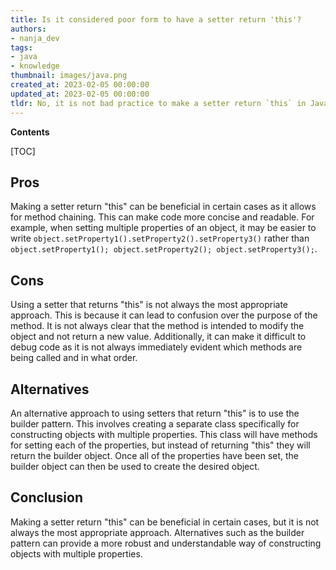 ```yaml
---
title: Is it considered poor form to have a setter return 'this'?
authors:
- nanja_dev
tags:
- java
- knowledge
thumbnail: images/java.png
created_at: 2023-02-05 00:00:00
updated_at: 2023-02-05 00:00:00
tldr: No, it is not bad practice to make a setter return `this` in Java.
---
```


**Contents**

[TOC]

## Pros

Making a setter return "this" can be beneficial in certain cases as it allows for method chaining. This can make code more concise and readable. For example, when setting multiple properties of an object, it may be easier to write `object.setProperty1().setProperty2().setProperty3()` rather than `object.setProperty1(); object.setProperty2(); object.setProperty3();`.

## Cons

Using a setter that returns "this" is not always the most appropriate approach. This is because it can lead to confusion over the purpose of the method. It is not always clear that the method is intended to modify the object and not return a new value. Additionally, it can make it difficult to debug code as it is not always immediately evident which methods are being called and in what order.

## Alternatives

An alternative approach to using setters that return "this" is to use the builder pattern. This involves creating a separate class specifically for constructing objects with multiple properties. This class will have methods for setting each of the properties, but instead of returning "this" they will return the builder object. Once all of the properties have been set, the builder object can then be used to create the desired object.

## Conclusion

Making a setter return "this" can be beneficial in certain cases, but it is not always the most appropriate approach. Alternatives such as the builder pattern can provide a more robust and understandable way of constructing objects with multiple properties.
